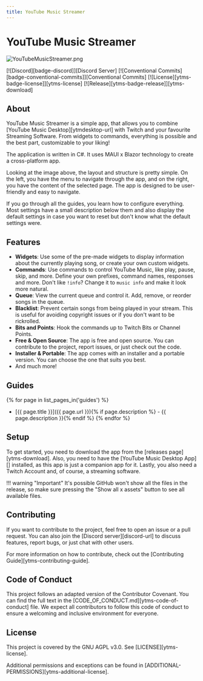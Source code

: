 ```yaml
---
title: YouTube Music Streamer
---
```


# YouTube Music Streamer
![YouTubeMusicStreamer.png](/assets/images/youtube-music-streamer/YouTubeMusicStreamer.png)

[![Discord][badge-discord]][Discord Server]
[![Conventional Commits][badge-conventional-commits]][Conventional Commits]
[![License][ytms-badge-license]][ytms-license]
[![Release][ytms-badge-release]][ytms-download]

<!-- [![Downloads][ytms-badge-downloads]][ytms-download] -->

## About
YouTube Music Streamer is a simple app, that allows you to combine [YouTube Music Desktop][ytmdesktop-url] with Twitch and your favourite Streaming Software.
From widgets to commands, everything is possible and the best part, customizable to your liking!

The application is written in C#. It uses MAUI x Blazor technology to create a cross-platform app. 

Looking at the image above, the layout and structure is pretty simple. On the left, you have the menu to navigate through the app, and on the right, you have the content of the selected page. The app is designed to be user-friendly and easy to navigate.

If you go through all the guides, you learn how to configure everything. Most settings have a small description below them and also display the default settings in case you want to reset but don't know what the default settings were.

## Features
- **Widgets**: Use some of the pre-made widgets to display information about the currently playing song, or create your own custom widgets.
- **Commands**: Use commands to control YouTube Music, like play, pause, skip, and more. Define your own prefixes, command names, responses and more. Don't like `!info`? Change it to `music info` and make it look more natural.
- **Queue**: View the current queue and control it. Add, remove, or reorder songs in the queue.
- **Blacklist**: Prevent certain songs from being played in your stream. This is useful for avoiding copyright issues or if you don't want to be rickrolled.
- **Bits and Points**: Hook the commands up to Twitch Bits or Channel Points.
- **Free & Open Source**: The app is free and open source. You can contribute to the project, report issues, or just check out the code.
- **Installer & Portable**: The app comes with an installer and a portable version. You can choose the one that suits you best.
- And much more!

## Guides

{% for page in list_pages_in('guides') %}
- [{{ page.title }}]({{ page.url }}){% if page.description %} - {{ page.description }}{% endif %}
{% endfor %}

## Setup
To get started, you need to download the app from the [releases page][ytms-download]. Also, you need to have the [YouTube Music Desktop App][] installed, as this app is just a companion app for it.
Lastly, you also need a Twitch Account and, of course, a streaming software.

!!! warning "Important"
    It's possible GitHub won't show all the files in the release, so make sure pressing the "Show all x assets" button to see all available files.

## Contributing
If you want to contribute to the project, feel free to open an issue or a pull request. You can also join the [Discord server][discord-url] to discuss features, report bugs, or just chat with other users.

For more information on how to contribute, check out the [Contributing Guide][ytms-contributing-guide].

## Code of Conduct
This project follows an adapted version of the Contributor Covenant. You can find the full text in the [CODE_OF_CONDUCT.md][ytms-code-of-conduct] file.
We expect all contributors to follow this code of conduct to ensure a welcoming and inclusive environment for everyone.

## License

This project is covered by the GNU AGPL v3.0. See [LICENSE][ytms-license].

Additional permissions and exceptions can be found in [ADDITIONAL-PERMISSIONS][ytms-additional-license].
